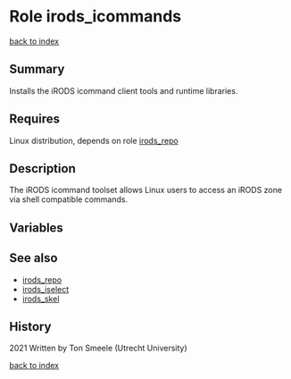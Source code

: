 # Role irods_icommands
[back to index](../index.md#Roles)

## Summary
Installs the iRODS icommand client tools and runtime libraries.
 

## Requires
Linux distribution, depends on role [irods_repo](./irods_repo.md)

## Description
The iRODS icommand toolset allows Linux users to access an iRODS zone
via shell compatible commands.

## Variables

## See also
- [irods_repo](./irods_repo.md)  
- [irods_iselect](./irods_iselect.md)  
- [irods_skel](./irods_skel.md)

## History
2021 Written by Ton Smeele (Utrecht University)


[back to index](../index.md#Roles)
